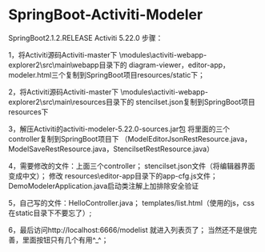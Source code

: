# SpringBoot-Activiti-Modeler
SpringBoot2.1.2.RELEASE
Activiti 5.22.0
步骤：

1，将Activiti源码Activiti-master下
	\modules\activiti-webapp-explorer2\src\main\webapp目录下的
	diagram-viewer，editor-app，modeler.html三个复制到SpringBoot项目resources/static下；
	
2，将Activiti源码Activiti-master下
	\modules\activiti-webapp-explorer2\src\main\resources目录下的
	stencilset.json复制到SpringBoot项目resources下
	
3，解压Activiti的activiti-modeler-5.22.0-sources.jar包
	将里面的三个controller复制到SpringBoot项目下
	（ModelEditorJsonRestResource.java，ModelSaveRestResource.java，StencilsetRestResource.java）
	
4，需要修改的文件：上面三个controller；
		stencilset.json文件（将编辑器界面变成中文）；
		修改 resources\editor-app目录下的app-cfg.js文件；
		DemoModelerApplication.java启动类注解上加排除安全验证
		
5，自己写的文件：HelloController.java；
		templates/list.html（使用的js，css在static目录下不要忘了）;
		
6，最后访问http://localhost:6666/modelist 就进入列表页了；
	当然还不是很完善，里面按钮只有几个有用^_^；
	
